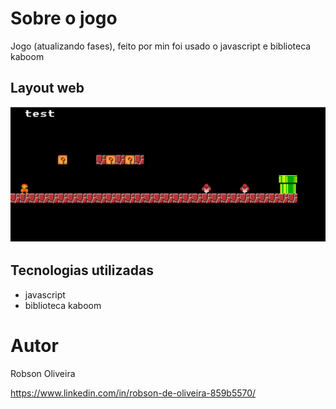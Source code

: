 # Sobre o jogo

Jogo (atualizando fases), feito por min foi usado o javascript e biblioteca kaboom 



## Layout web
![Web 1](https://github.com/robson3222/kaboomjogomario/blob/main/telainicial.png)



## Tecnologias utilizadas

- javascript
- biblioteca kaboom







# Autor

Robson Oliveira

https://www.linkedin.com/in/robson-de-oliveira-859b5570/
